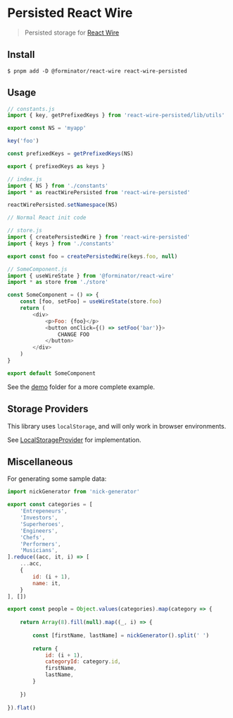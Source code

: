 # Persisted React Wire

> Persisted storage for [React Wire](https://github.com/forminator/react-wire)

## Install

```shell
$ pnpm add -D @forminator/react-wire react-wire-persisted
```

## Usage

```javascript
// constants.js
import { key, getPrefixedKeys } from 'react-wire-persisted/lib/utils'

export const NS = 'myapp'

key('foo')

const prefixedKeys = getPrefixedKeys(NS)

export { prefixedKeys as keys }
```

```javascript
// index.js
import { NS } from './constants'
import * as reactWirePersisted from 'react-wire-persisted'

reactWirePersisted.setNamespace(NS)

// Normal React init code
```

```javascript
// store.js
import { createPersistedWire } from 'react-wire-persisted'
import { keys } from './constants'

export const foo = createPersistedWire(keys.foo, null)
```

```javascript
// SomeComponent.js
import { useWireState } from '@forminator/react-wire'
import * as store from './store'

const SomeComponent = () => {
    const [foo, setFoo] = useWireState(store.foo)
    return (
        <div>
            <p>Foo: {foo}</p>
            <button onClick={() => setFoo('bar')}>
                CHANGE FOO
            </button>
        </div>
    )
}

export default SomeComponent
```

See the [demo](demo) folder for a more complete example.

## Storage Providers

This library uses `localStorage`, and will only work in browser environments.

See [LocalStorageProvider](src/LocalStorageProvider.js) for implementation.

## Miscellaneous

For generating some sample data:

```javascript
import nickGenerator from 'nick-generator'

export const categories = [
    'Entrepeneurs',
    'Investors',
    'Superheroes',
    'Engineers',
    'Chefs',
    'Performers',
    'Musicians',
].reduce((acc, it, i) => [
    ...acc,
    {
        id: (i + 1),
        name: it,
    }
], [])

export const people = Object.values(categories).map(category => {
    
    return Array(8).fill(null).map((_, i) => {
        
        const [firstName, lastName] = nickGenerator().split(' ')
        
        return {
            id: (i + 1),
            categoryId: category.id,
            firstName,
            lastName,
        }
        
    })
    
}).flat()
```
